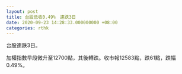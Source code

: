```yaml
---
layout: post
title: 台股低收0.49%　連跌3日
date: 2020-09-23 14:28:33.000000000 +08:00
categories: rthk
---
```


台股連跌3日。

加權指數早段微升至12700點，其後轉跌。收市報12583點，跌61點，跌幅0.49%。
